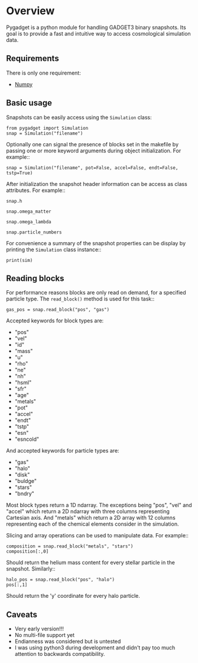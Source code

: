 # Overview


Pygadget is a python module for handling GADGET3 binary snapshots. Its goal is
to provide a fast and intuitive way to access cosmological simulation data.

## Requirements

There is only one requirement:

* [Numpy][numpy]

## Basic usage

Snapshots can be easily access using the `Simulation` class:
    
    from pygadget import Simulation
    snap = Simulation("filename")

Optionally one can signal the presence of blocks set in the makefile by
passing one or more keyword arguments during object initialization. For
example::

    snap = Simulation("filename", pot=False, accel=False, endt=False, tstp=True)

After initialization the snapshot header information can be access as class
attributes. For example::

    snap.h

    snap.omega_matter

    snap.omega_lambda

    snap.particle_numbers

For convenience a summary of the snapshot properties can be display by
printing the ``Simulation`` class instance::

    print(sim)

## Reading blocks

For performance reasons blocks are only read on demand, for a specified
particle type. The ``read_block()`` method is used for
this task::

    gas_pos = snap.read_block("pos", "gas")

Accepted keywords for block types are:

* "pos"
* "vel"
* "id"
* "mass"
* "u"
* "rho"
* "ne"
* "nh"
* "hsml"
* "sfr"
* "age"
* "metals"
* "pot"
* "accel"
* "endt"
* "tstp"
* "esn"
* "esncold"

And accepted keywords for particle types are:

* "gas"
* "halo"
* "disk"
* "buldge"
* "stars"
* "bndry"

Most block types return a 1D ndarray. The exceptions being "pos", "vel" and
"accel" which return a 2D ndarray with three columns representing Cartesian
axis. And "metals" which return a 2D array with 12 columns representing each of
the chemical elements consider in the simulation.

Slicing and array operations can be used to manipulate data. For example::

    composition = snap.read_block("metals", "stars")
    composition[:,0]

Should return the helium mass content for every stellar particle in the
snapshot. Similarly::

    halo_pos = snap.read_block("pos", "halo")
    pos[:,1]

Should return the 'y' coordinate for every halo particle.

## Caveats

* Very early version!!!
* No multi-file support yet
* Endianness was considered but is untested
* I was using python3 during development and didn't pay too much attention to backwards compatibility.

[numpy]: http://www.numpy.org/